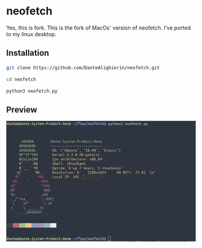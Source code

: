 # neofetch
Yes, this is fork. This is the fork of MacOs' version of neofetch. I've ported to my linux desktop.

## Installation
```bash
git clone https://github.com/DanteAlighierin/neofetch.git
```

```bash 
cd neofetch
```

```bash
python3 neofetch.py
``` 




## Preview

![screenshot](https://github.com/DanteAlighierin/neofetch/blob/master/screenshot.png)
